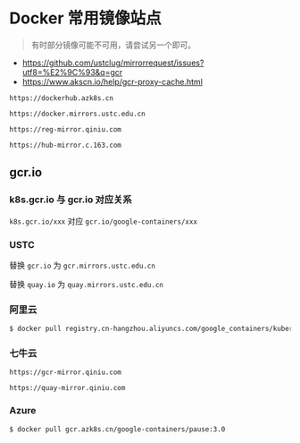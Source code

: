 # Docker 常用镜像站点

> 有时部分镜像可能不可用，请尝试另一个即可。

* https://github.com/ustclug/mirrorrequest/issues?utf8=%E2%9C%93&q=gcr
* https://www.akscn.io/help/gcr-proxy-cache.html

`https://dockerhub.azk8s.cn`

`https://docker.mirrors.ustc.edu.cn`

`https://reg-mirror.qiniu.com`

`https://hub-mirror.c.163.com`

## gcr.io

### k8s.gcr.io 与 gcr.io 对应关系

`k8s.gcr.io/xxx` 对应 `gcr.io/google-containers/xxx`

### USTC

替换 `gcr.io` 为 `gcr.mirrors.ustc.edu.cn`

替换 `quay.io` 为 `quay.mirrors.ustc.edu.cn`

### 阿里云

```bash
$ docker pull registry.cn-hangzhou.aliyuncs.com/google_containers/kubernetes-dashboard-amd64:v1.10.1
```

### 七牛云

`https://gcr-mirror.qiniu.com`

`https://quay-mirror.qiniu.com`

### Azure

```bash
$ docker pull gcr.azk8s.cn/google-containers/pause:3.0
```
